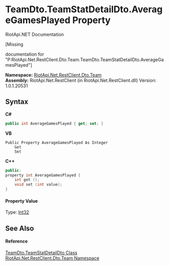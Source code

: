 # TeamDto.TeamStatDetailDto.AverageGamesPlayed Property 
RiotApi.NET Documentation 

\[Missing <summary> documentation for "P:RiotApi.Net.RestClient.Dto.Team.TeamDto.TeamStatDetailDto.AverageGamesPlayed"\]

**Namespace:**&nbsp;<a href="744a30f7-23c0-2c94-a458-a0b4d260bb19">RiotApi.Net.RestClient.Dto.Team</a><br />**Assembly:**&nbsp;RiotApi.Net.RestClient (in RiotApi.Net.RestClient.dll) Version: 1.0.1.20531

## Syntax

**C#**<br />
``` C#
public int AverageGamesPlayed { get; set; }
```

**VB**<br />
``` VB
Public Property AverageGamesPlayed As Integer
	Get
	Set
```

**C++**<br />
``` C++
public:
property int AverageGamesPlayed {
	int get ();
	void set (int value);
}
```


#### Property Value
Type: <a href="http://msdn2.microsoft.com/en-us/library/td2s409d" target="_blank">Int32</a>

## See Also


#### Reference
<a href="b36d0594-55da-6f0c-012e-7ee276c0e5b6">TeamDto.TeamStatDetailDto Class</a><br /><a href="744a30f7-23c0-2c94-a458-a0b4d260bb19">RiotApi.Net.RestClient.Dto.Team Namespace</a><br />